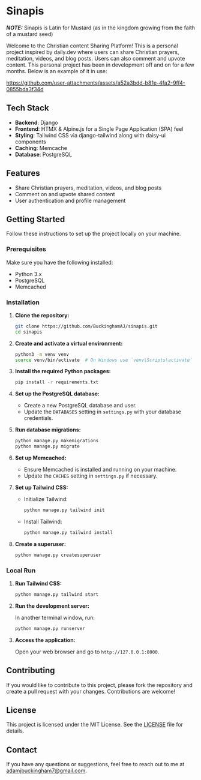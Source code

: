 # Sinapis
**_NOTE:_**  Sinapis is Latin for Mustard (as in the kingdom growing from the faith of a mustard seed)

Welcome to the Christian content Sharing Platform! This is a personal project inspired by daily.dev where users can share Christian prayers, meditation, videos, and blog posts. Users can also comment and upvote content.
This personal project has been in development off and on for a few months. Below is an example of it in use:


https://github.com/user-attachments/assets/a52a3bdd-b81e-4fa2-9ff4-0855bda3f34d


## Tech Stack

- **Backend**: Django
- **Frontend**: HTMX & Alpine.js for a Single Page Application (SPA) feel
- **Styling**: Tailwind CSS via django-tailwind along with daisy-ui components
- **Caching**: Memcache
- **Database**: PostgreSQL

## Features

- Share Christian prayers, meditation, videos, and blog posts
- Comment on and upvote shared content
- User authentication and profile management

## Getting Started

Follow these instructions to set up the project locally on your machine.

### Prerequisites

Make sure you have the following installed:

- Python 3.x
- PostgreSQL
- Memcached

### Installation

1. **Clone the repository:**

    ```bash
    git clone https://github.com/BuckinghamAJ/sinapis.git
    cd sinapis
    ```

2. **Create and activate a virtual environment:**

    ```bash
    python3 -m venv venv
    source venv/bin/activate  # On Windows use `venv\Scripts\activate`
    ```

3. **Install the required Python packages:**

    ```bash
    pip install -r requirements.txt
    ```


4. **Set up the PostgreSQL database:**

    - Create a new PostgreSQL database and user.
    - Update the `DATABASES` setting in `settings.py` with your database credentials.

5. **Run database migrations:**

    ```bash
    python manage.py makemigrations
    python manage.py migrate
    ```

6. **Set up Memcached:**

    - Ensure Memcached is installed and running on your machine.
    - Update the `CACHES` setting in `settings.py` if necessary.

7. **Set up Tailwind CSS:**

    - Initialize Tailwind:

        ```bash
        python manage.py tailwind init
        ```

    - Install Tailwind:

        ```bash
        python manage.py tailwind install
        ```

8. **Create a superuser:**

    ```bash
    python manage.py createsuperuser
    ```



### Local Run

1. **Run Tailwind CSS:**

    ```bash
    python manage.py tailwind start
    ```

2. **Run the development server:**

    In another terminal window, run:

    ```bash
    python manage.py runserver
    ```

3. **Access the application:**

    Open your web browser and go to `http://127.0.0.1:8000`.

## Contributing

If you would like to contribute to this project, please fork the repository and create a pull request with your changes. Contributions are welcome!

## License

This project is licensed under the MIT License. See the [LICENSE](LICENSE) file for details.

## Contact

If you have any questions or suggestions, feel free to reach out to me at adamjbuckingham7@gmail.com.

